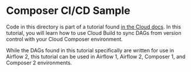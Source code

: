 # Composer CI/CD Sample

Code in this directory is part of a tutorial found [in the Cloud docs](https://cloud.google.com/composer/docs/dag-cicd-integration-guide). In this tutorial, you will learn how to use Cloud Build to sync DAGs from version control with your Cloud Composer environment.

While the DAGs found in this tutorial specifically are written for use in Airflow 2, this tutorial can be used in Airflow 1, Airflow 2, Composer 1, and Composer 2 environments.
